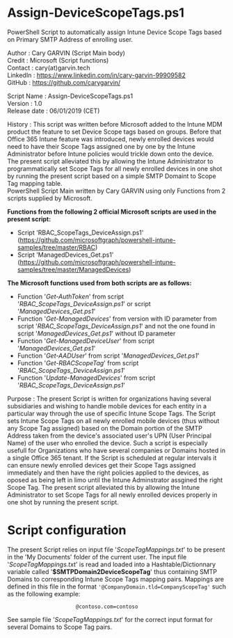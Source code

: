 # Assign-DeviceScopeTags.ps1
PowerShell Script to automatically assign Intune Device Scope Tags based on Primary SMTP Address of enrolling user.

Author       : Cary GARVIN (Script Main body)  
Credit       : Microsoft   (Script functions)  
Contact      : cary(at)garvin.tech  
LinkedIn     : https://www.linkedin.com/in/cary-garvin-99909582  
GitHub       : https://github.com/carygarvin/  


Script Name  : Assign-DeviceScopeTags.ps1  
Version      : 1.0  
Release date : 06/01/2019 (CET)  

History      : This script was written before Microsoft added to the Intune MDM product the feature to set Device Scope tags based on groups. Before that Office 365 Intune feature was introduced, newly enrolled devices would need to have their Scope Tags assigned one by one by the Intune Administrator before Intune policies would trickle down onto the device. The present script alleviated this by allowing the Intune Administrator to programmatically set Scope Tags for all newly enrolled devices in one shot by running the present script based on a simple SMTP Domaint to Scope Tag mapping table.  
               PowerShell Script Main written by Cary GARVIN using only Functions from 2 scripts supplied by Microsoft.  
               
__Functions from the following 2 official Microsoft scripts are used in the present script:__  
* Script 'RBAC_ScopeTags_DeviceAssign.ps1'	(https://github.com/microsoftgraph/powershell-intune-samples/tree/master/RBAC)  
* Script 'ManagedDevices_Get.ps1'		(https://github.com/microsoftgraph/powershell-intune-samples/tree/master/ManagedDevices)  
               
__The Microsoft functions used from both scripts are as follows:__  
* Function '_Get-AuthToken_' from script '_RBAC_ScopeTags_DeviceAssign.ps1_' or script '_ManagedDevices_Get.ps1_'  
* Function '_Get-ManagedDevices_'	from version with ID parameter from script '_RBAC_ScopeTags_DeviceAssign.ps1_' and not the one found in script '_ManagedDevices_Get.ps1_' without ID parameter  
* Function '_Get-ManagedDeviceUser_' from script '_ManagedDevices_Get.ps1_'  
* Function '_Get-AADUser_' from script '_ManagedDevices_Get.ps1_'  
* Function '_Get-RBACScopeTag_' from script '_RBAC_ScopeTags_DeviceAssign.ps1_'  
* Function '_Update-ManagedDevices_' from script '_RBAC_ScopeTags_DeviceAssign.ps1_'  
                 
Purpose      : The present Script is written for organizations having several subsidiaries and wishing to handle mobile devices for each entity in a particular way through the use of specific Intune Scope Tags. The  Script sets Intune Scope Tags on all newly enrolled mobile devices (thus without any Scope Tag assigned) based on the Domain portion of the SMTP Address taken from the device's associated user's UPN (User Principal Name) of the user who enrolled the device. Such a script is especially usefull for Organizations who have several companies or Domains hosted in a single Office 365 tenant. If the Script is scheduled at regular intervals it can ensure newly enrolled devices get their Scope Tags assigned immediately and then have the right policies applied to the devices, as oposed as being left in limo until the Intune Adminstrator assgined the right Scope Tag. The present script alleviated this by allowing the Intune Administrator to set Scope Tags for all newly enrolled devices properly in one shot by running the present script.  

# Script configuration  
The present Script relies on input file '_ScopeTagMappings.txt_' to be present in the 'My Documents' folder of the current user. The input file '_ScopeTagMappings.txt_' is read and loaded into a Hashtable/Dictionnary variable called '**$SMTPDomain2DeviceScopeTag**' thus containing SMTP Domains to corresponding Intune Scope Tags mapping pairs. Mappings are defined in this file in the format `'@CompanyDomain.tld=CompanyScopeTag'` such as the following example:  

                          @contoso.com=contoso

See sample file '_ScopeTagMappings.txt_' for the correct input format for several Domains to Scope Tag pairs.  
